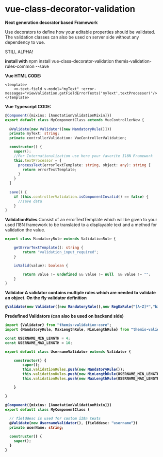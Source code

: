 # vue-class-decorator-validation
<b>Next generation decorator based Framework</b>

Use decorators to define how your editable properties should be validated.
The validation classes can also be used on server side without any dependency to vue.

STILL ALPHA!

<b>install with</b>
npm install vue-class-decorator-validation themis-validation-rules-common --save



<b>Vue HTML CODE:</b>
```vue
<template>
    <v-text-field v-model="myText" :error-messages="viewValidation.getFieldErrorTexts('myText',textProcessor)"/>
</template>
```

<b>Vue Typescript CODE:</b>
```typescript
@Component({mixins: [AnnotationValidationMixin]})
export default class MyComponentClass extends VueControllerNew {
    
  @Validate(new Validator([new MandatoryRule()]))
  private myText: string;
  private controllerValidation: VueControllerValidation;

  constructor() {
    super();
    //For Internationalization use here your favorite I18N Framework
    this.textProcessor = {
      processText(errorTextTemplate: string, object: any): string {
        return errorTextTemplate;
      }
    }
  }
  
  save() {
    if (this.controllerValidation.isComponentInvalid() == false) {
      //save data
    }
}
```



<b>ValidationRules</b>
Consist of an errorTextTemplate which will be given to your used I18N framework to be translated to a displayable text
and a method for validation the value.

```typescript
export class MandatoryRule extends ValidationRule {

    getErrorTextTemplate(): string {
        return "validation_input_required";
    }

    isValid(value): boolean {

        return value != undefined && value != null  && value != "";
    }
}
```

<B>Validator<B>
A validator contains multiple rules which are needed to validate an object.
<b>On the fly validator definition</b>
```typescript
@Validate(new Validator([new MandatoryRule(),new RegExRule("[A-Z]*","big_letter_rule")]))
```

<b>Predefined Validators (can also be used on backend side)</b>

```typescript
import {Validator} from "themis-validation-core";
import {MandatoryRule, MaxLengthRule, MinLengthRule} from "themis-validation-rules-common";

const USERNAME_MIN_LENGTH = 4;
const USERNAME_MAX_LENGTH = 16;

export default class UsernameValidator extends Validator {

    constructor() {
        super();
        this.validationRules.push(new MandatoryRule());
        this.validationRules.push(new MinLengthRule(USERNAME_MIN_LENGTH));
        this.validationRules.push(new MaxLengthRule(USERNAME_MAX_LENGTH));

    }

}

@Component({mixins: [AnnotationValidationMixin]})
export default class MyComponentClass {
    
  // fielddesc is used for custom i18n texts
  @Validate(new UsernameValidator(), {fielddesc: "username"})
  private userName: string;  

  constructor() {
    super();
  } 
}

```
